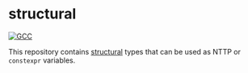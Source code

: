 # structural

[![GCC](https://github.com/jan-moeller/structural/actions/workflows/gcc.yml/badge.svg)](https://github.com/jan-moeller/structural/actions/workflows/gcc.yml)

This repository contains [structural](https://en.cppreference.com/w/cpp/language/template_parameters) types that can be
used as NTTP or `constexpr` variables.
